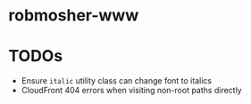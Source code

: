 # robmosher-www


# TODOs

- Ensure `italic` utility class can change font to italics
- CloudFront 404 errors when visiting non-root paths directly